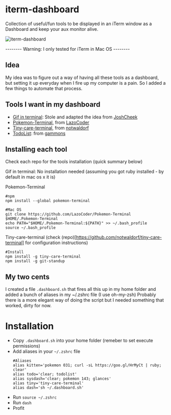 # iterm-dashboard
Collection of useful/fun tools to be displayed in an iTerm window as a Dashboard and keep your aux monitor alive.

![iterm-dashboard](http://i.imgur.com/tBKRJap.gif)

 -------- Warning: I only tested for iTerm in Mac OS --------


## Idea

My idea was to figure out a way of having all these tools as a dashboard, but setting it up everyday when I fire up my computer is a pain.
So I added a few things to automate that process.


## Tools I want in my dashboard

* [Gif in terminal](https://github.com/JoshCheek/animated-gif-in-the-terminal): Stole and adapted the idea from [JoshCheek](https://github.com/JoshCheek/)
* [Pokemon-Terminal](https://github.com/LazoCoder/Pokemon-Terminal), from [LazoCoder](https://github.com/LazoCoder/)
* [Tiny-care-terminal](https://github.com/notwaldorf/tiny-care-terminal), from [notwaldorf](https://github.com/notwaldorf/)
* [TodoList](https://github.com/gammons/todolist): from [gammons](https://github.com/gammons/todolist)


## Installing each tool

Check each repo for the tools installation (quick summary below)

Gif in terminal: No installation needed (assuming you got ruby installed - by default in mac os x it is)

Pokemon-Terminal

```
#npm
npm install --global pokemon-terminal

#Mac OS
git clone https://github.com/LazoCoder/Pokemon-Terminal $HOME/.Pokemon-Terminal
echo PATH="$HOME/.Pokemon-Terminal:${PATH}" >> ~/.bash_profile
source ~/.bash_profile
```

Tiny-care-terminal (check (repo)[https://github.com/notwaldorf/tiny-care-terminal] for configuration instructions)

```
#Install
npm install -g tiny-care-terminal
npm install -g git-standup

```

## My two cents

I created a file `.dashboard.sh` that fires all this up in my home folder and added a bunch of aliases in my ~/.zshrc file (I use oh-my-zsh)
Probably there is a more elegant way of doing the script but I needed something that worked, dirty for now.


# Installation

* Copy `.dashboard.sh` into your home folder (remeber to set execute permissions)
* Add aliases in your `~/.zshrc` file
    ```
    #Aliases
    alias kitten='pokemon 031; curl -sL https://goo.gl/HrMyCt | ruby; clear'
    alias todo='clear; todolist'
    alias sysdash='clear; pokemon 143; glances'
    alias tiny='tiny-care-terminal'
    alias dash='sh ~/.dashboard.sh'
    ```
* Run `source ~/.zshrc`
* Run `dash`
* Profit
